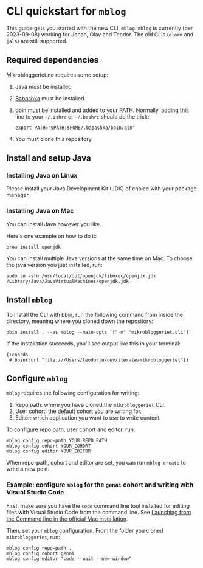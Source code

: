 # CLI quickstart for `mblog`

This guide gets you started with the new CLI: `mblog`.
`mblog` is currently (per 2023-09-08) working for Johan, Olav and Teodor.
The old CLIs (`olorm` and `jals`) are still supported.

## Required dependencies

Mikrobloggeriet.no requires some setup:

1. Java must be installed

2. [Babashka] must be installed.

3. [bbin] must be installed and added to your PATH.
   Normally, adding this line to your `~/.zshrc` or `~/.bashrc` should do the trick:

   ```
   export PATH="$PATH:$HOME/.babashka/bbin/bin"
   ```

4. You must clone this repository.

[Babashka]: https://babashka.org/
[bbin]: https://github.com/babashka/bbin

## Install and setup Java

### Installing Java on Linux

Please install your Java Development Kit (JDK) of choice with your package manager.

### Installing Java on Mac

You can install Java however you like.

Here's one example on how to do it:

```shell
brew install openjdk
```

You can install multiple Java versions at the same time on Mac.
To choose the java version you just installed, run:

```shell
sudo ln -sfn /usr/local/opt/openjdk/libexec/openjdk.jdk /Library/Java/JavaVirtualMachines/openjdk.jdk
```

## Install `mblog`

To install the CLI with bbin, run the following command from inside the directory, meaning where you cloned down the repository:

```shell
bbin install . --as mblog --main-opts '["-m" "mikrobloggeriet.cli"]'
```

If the installation succeeds, you'll see output like this in your terminal:

```
{:coords
 #:bbin{:url "file:///Users/teodorlu/dev/iterate/mikrobloggeriet"}}
```

## Configure `mblog`

`mblog` requires the following configuration for writing:

1. Repo path: where you have cloned the `mikrobloggeriet` CLI.
2. User cohort: the default cohort you are writing for.
3. Editor: which application you want to use to write content.

To configure repo path, user cohort and editor, run:

    mblog config repo-path YOUR_REPO_PATH
    mblog config cohort YOUR_COHORT
    mblog config editor YOUR_EDITOR

When repo-path, cohort and editor are set, you can run `mblog create` to write a new post.

### Example: configure `mblog` for the `genai` cohort and writing with Visual Studio Code

First, make sure you have the `code` command line tool installed for editing files with Visual Studio Code from the command line.
See [Launching from the Command line in the official Mac installation][code-docs-setup-mac].

[code-docs-setup-mac]: https://code.visualstudio.com/docs/setup/mac

Then, set your `mblog` configuration.
From the folder you cloned `mikrobloggeriet`, run:

    mblog config repo-path .
    mblog config cohort genai
    mblog config editor "code --wait --new-window"
